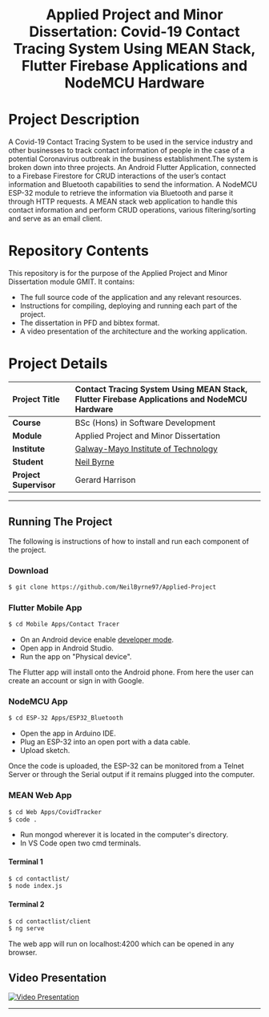 <h1 align="center">Applied Project and Minor Dissertation: 
Covid-19 Contact Tracing System Using MEAN Stack, 
Flutter Firebase Applications and NodeMCU Hardware

# Project Description
A Covid-19 Contact Tracing System to be used in the service industry and other businesses to track contact information of people in the case of a potential Coronavirus outbreak in the business establishment.The system is broken down into three projects. An Android Flutter Application, connected to a Firebase Firestore for CRUD interactions of the user’s contact information and Bluetooth capabilities to send the information. A NodeMCU ESP-32 module to retrieve the information via Bluetooth and parse it through HTTP requests. A MEAN stack web application to handle this contact information and perform CRUD operations, various filtering/sorting and serve as an email client.


# Repository Contents
This repository is for the purpose of the Applied Project and Minor Dissertation module GMIT. It contains:
* The full source code of the application and any relevant resources.
* Instructions for compiling, deploying and running each part of the project.
* The dissertation in PFD and bibtex format.
* A video presentation of the architecture and the working application.



# Project Details
| **Project Title** | Contact Tracing System Using MEAN Stack, Flutter Firebase Applications and NodeMCU Hardware |
| :------------- |:-------------|
| **Course**              | BSc (Hons) in Software Development |
| **Module**              | Applied Project and Minor Dissertation |
| **Institute**           | [Galway-Mayo Institute of Technology](https://www.gmit.ie/) |
| **Student**             | [Neil Byrne](https://github.com/NeilByrne97) |
| **Project Supervisor**      | Gerard Harrison |

***

## Running The Project
The following is instructions of how to install and run each component of the project.

### Download

```bash
$ git clone https://github.com/NeilByrne97/Applied-Project
```

### Flutter Mobile App
```bash
$ cd Mobile Apps/Contact Tracer
```
- On an Android device enable [developer mode](https://developer.android.com/studio/debug/dev-options).
- Open app in Android Studio.
- Run the app on "Physical device".

The Flutter app will install onto the Android phone. From here the user can create an account or 
sign in with Google.

### NodeMCU App
```bash
$ cd ESP-32 Apps/ESP32_Bluetooth
```
- Open the app in Arduino IDE.
- Plug an ESP-32 into an open port with a data cable.
- Upload sketch.

Once the code is uploaded, the ESP-32 can be monitored from a Telnet Server or through
the Serial output if it remains plugged into the computer.

### MEAN Web App
```bash
$ cd Web Apps/CovidTracker
$ code .
```
- Run mongod wherever it is located in the computer's directory.
- In VS Code open two cmd terminals.

#### Terminal 1
```bash
$ cd contactlist/
$ node index.js
```

#### Terminal 2
```bash
$ cd contactlist/client
$ ng serve
```

The web app will run on localhost:4200 which can be opened in any browser.



## Video Presentation
[![Video Presentation](https://img.youtube.com/vi/t3jqQkUNky0/0.jpg)](https://www.youtube.com/watch?v=t3jqQkUNky0)

***


